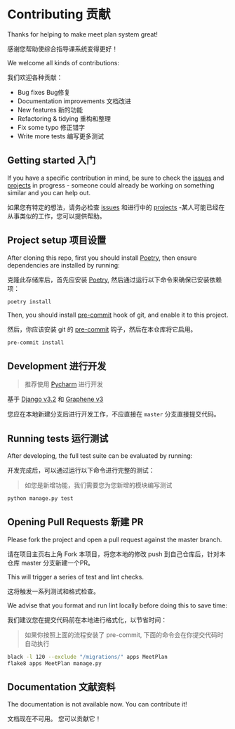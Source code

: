 # Contributing 贡献

Thanks for helping to make meet plan system great!

感谢您帮助使综合指导课系统变得更好！

We welcome all kinds of contributions:

我们欢迎各种贡献：

- Bug fixes Bug修复
- Documentation improvements 文档改进
- New features 新的功能
- Refactoring & tidying 重构和整理
- Fix some typo 修正错字
- Write more tests 编写更多测试


## Getting started 入门

If you have a specific contribution in mind, be sure to check the [issues](https://github.com/pkuphysu/MeetPlan-backend/issues) and [projects](https://github.com/pkuphysu/MeetPlan-backend/projects) in progress - someone could already be working on something similar and you can help out.

如果您有特定的想法，请务必检查 [issues](https://github.com/pkuphysu/MeetPlan-backend/issues) 和进行中的 [projects](https://github.com/pkuphysu/MeetPlan-backend/projects) -某人可能已经在从事类似的工作，您可以提供帮助。

## Project setup 项目设置

After cloning this repo, first you should install [Poetry](https://python-poetry.org/docs/#installation), then ensure dependencies are installed by running:

克隆此存储库后，首先应安装 [Poetry](https://python-poetry.org/docs/#installation), 然后通过运行以下命令来确保已安装依赖项：

```sh
poetry install
```

Then, you should install [pre-commit](https://pre-commit.com/) hook of git, and enable it to this project.

然后，你应该安装 git 的 [pre-commit](https://pre-commit.com/) 钩子，然后在本仓库将它启用。

```shell
pre-commit install
```

## Development 进行开发

> 推荐使用 [Pycharm](https://www.jetbrains.com/zh-cn/pycharm/) 进行开发

基于 [Django v3.2](https://github.com/django/django) 和 [Graphene v3](https://github.com/graphene-python/graphene)

您应在本地新建分支后进行开发工作，不应直接在 `master` 分支直接提交代码。


## Running tests 运行测试

After developing, the full test suite can be evaluated by running:

开发完成后，可以通过运行以下命令进行完整的测试：

> 如您是新增功能，我们需要您为您新增的模块编写测试

```sh
python manage.py test
```

## Opening Pull Requests 新建 PR

Please fork the project and open a pull request against the master branch.

请在项目主页右上角 Fork 本项目，将您本地的修改 push 到自己仓库后，针对本仓库 master 分支新建一个PR。

This will trigger a series of test and lint checks.

这将触发一系列测试和格式检查。

We advise that you format and run lint locally before doing this to save time:

我们建议您在提交代码前在本地进行格式化，以节省时间：

> 如果你按照上面的流程安装了 pre-commit, 下面的命令会在你提交代码时自动执行

```sh
black -l 120 --exclude "/migrations/" apps MeetPlan
flake8 apps MeetPlan manage.py
```

## Documentation 文献资料

The documentation is not available now. You can contribute it!

文档现在不可用。 您可以贡献它！
